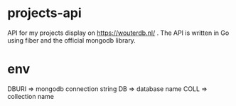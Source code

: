 # projects-api
API for my projects display on https://wouterdb.nl/ .
The API is written in Go using fiber and the official mongodb library.

# env
DBURI => mongodb connection string
DB => database name
COLL => collection name
